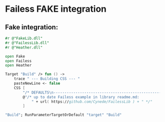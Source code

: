 Failess FAKE integration
========================

Fake integration:
-----------------

``` fsharp
#r @"FakeLib.dll"
#r @"FailessLib.dll"
#r @"Heather.dll"

open Fake
open Failess
open Heather

Target "Build" /> fun () -> 
    trace " --- Building CSS --- "
    pasteNewLine <- false
    CSS [
        "/* DEFAULTS\n----------------------------------------------------------*/"
		@"/* up to date Failess example in library readme.md: 
			" + url( https://github.com/Cynede/FailessLib ) + " */"
        ]

"Build"; RunParameterTargetOrDefault "target" "Build"
```
